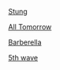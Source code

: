 [Stung](https://www.imdb.com/title/tt3300572/)

[All Tomorrow](https://en.wikipedia.org/wiki/All_Tomorrows)

[Barberella](https://www.imdb.com/title/tt0062711/)

[5th wave](https://en.wikipedia.org/wiki/The_5th_Wave_(film))

